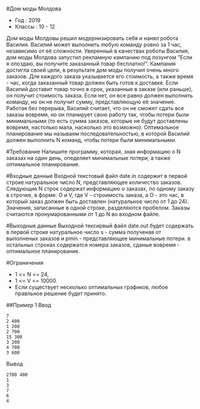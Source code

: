 #Дом моды Молдова
* Год : 2019
* Классы : 10 - 12

Дом моды Молдовы решил модернизировать себя и нанял робота Василия.
Василий может выполнить любую команду ровно за 1 час, независимо от её сложности.
Уверенный в качествах роботы Василия, дом моды Молдова запустил рекламную кампанию под лозунгом "Если я опоздаю, вы получите заказанный товар бесплатно!".
Кампания достигла своей цели, в результате дом моды получил очень много заказов. Для каждого заказа указывается его стоимость, а также время - час, когда заказанный товар должен быть готов к доставке.
Если Василий доставит товар точно в срок, указанные в заказе (или раньше), он получит стоимость заказа. Если нет, он все равно должен выполнить команду, но он не получит сумму, представляющую её значение.
Работая без перерыва, Василий считает, что он не сможет сдать все заказы вовремя, но он планирует свою работу так, чтобы потери были минимальными (то есть сумма заказов, которые не будут доставлены вовремя, настолько мала, насколько это возможно).
Оптимальное планирование мы называем последовательностью, в которой Василий должен выполнить N команд, чтобы потери были минимальными.

#Требование
Напишите программу, которая, зная информацию о N заказах на один день, опеделяет минимальные потери, а также оптимальное планирование.

#Входные данные
Входной текстовый файл date.in содержит в первой строке натуральное число N, представляющее количество заказов. Следующие N строк содержат информацию о заказах, по одному заказу в строчке, в форме: O и V, где V - строимость заказа, а О - это час, в который заказ должен быть доставлен (натуральное число от 1 до 24).
Значения, записанные в одной строке, разделяются пробелом. Заказы считаются пронумарованными от 1 до N во входном файле.

#Выходные данные
Выходной тексирвый файл date.out будет содержать в первой строке натуральное число s - сумма полученая от выполненых заказов и pmin - представляющее минимальные потери. в остальных строках содержатся номера заказов, сданые вовремя - оптимальное планирование.

#Ограничения
* 1 <= N <= 24,
* 1 <= V <= 10000.
* Если существует несколько оптимальных графиков, любое правльное решение будет принято.

##Пример 1
Ввод
```
7
2 400
1 200
2 700
15 300
3 200
4 700
3 600
```

Вывод
```
2700 400
1
3
7
6
4
```